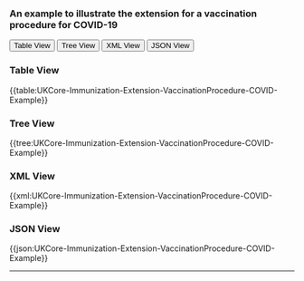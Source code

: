 ### An example to illustrate the  extension for a vaccination procedure for COVID-19

<div class="tab">
 <button class="tablinks active" onclick="openTab(event, 'Table View')">Table View</button>
 <button class="tablinks" onclick="openTab(event, 'Tree View')">Tree View</button>
  <button class="tablinks" onclick="openTab(event, 'XML View')">XML View</button>
  <button class="tablinks" onclick="openTab(event, 'JSON View')">JSON View</button>
</div>

<div id="Table View" class="tabcontent" style="display:block">
  <h3>Table View</h3>
{{table:UKCore-Immunization-Extension-VaccinationProcedure-COVID-Example}}
</div>

<div id="Tree View" class="tabcontent">
  <h3>Tree View</h3>
{{tree:UKCore-Immunization-Extension-VaccinationProcedure-COVID-Example}}
</div>

<div id="XML View" class="tabcontent">
  <h3>XML View</h3>
{{xml:UKCore-Immunization-Extension-VaccinationProcedure-COVID-Example}}
</div>

<div id="JSON View" class="tabcontent">
  <h3>JSON View</h3>
{{json:UKCore-Immunization-Extension-VaccinationProcedure-COVID-Example}}
</div>

---
